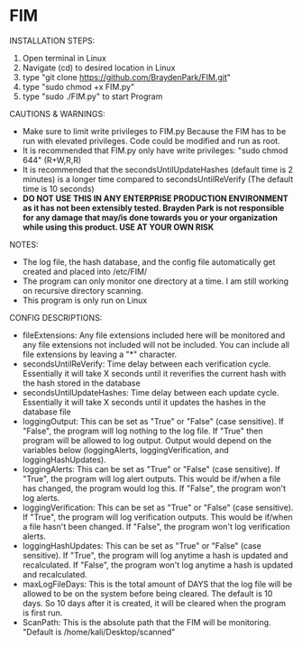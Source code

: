 # FIM
INSTALLATION STEPS:
1) Open terminal in Linux 
2) Navigate (cd) to desired location in Linux 
3) type "git clone https://github.com/BraydenPark/FIM.git"
4) type "sudo chmod +x FIM.py"
5) type "sudo ./FIM.py" to start Program

CAUTIONS & WARNINGS:
- Make sure to limit write privileges to FIM.py Because the FIM has to be run with elevated privileges. Code could be modified and run as root.
- It is recommended that FIM.py only have write privileges: "sudo chmod 644" (R+W,R,R)
- It is recommended that the secondsUntilUpdateHashes (default time is 2 minutes) is a longer time compared to secondsUntilReVerify (The default time is 10 seconds)
- **DO NOT USE THIS IN ANY ENTERPRISE PRODUCTION ENVIRONMENT as it has not been extensibly tested. Brayden Park is not responsible for any damage that may/is done towards you or your organization while using this product. USE AT YOUR OWN RISK** 

NOTES:
- The log file, the hash database, and the config file automatically get created and placed into /etc/FIM/
- The program can only monitor one directory at a time. I am still working on recursive directory scanning.
- This program is only run on Linux 

CONFIG DESCRIPTIONS:
- fileExtensions: Any file extensions included here will be monitored and any file extensions not included will not be included. You can include all file extensions by leaving a "*" character. 
- secondsUntilReVerify: Time delay between each verification cycle. Essentially it will take X seconds until it reverifies the current hash with the hash stored in the database
- secondsUntilUpdateHashes: Time delay between each update cycle. Essentially it will take X seconds until it updates the hashes in the database file
- loggingOutput: This can be set as "True" or "False" (case sensitive). If "False", the program will log nothing to the log file. If "True" then program will be allowed to log output. Output would depend on the variables below (loggingAlerts, loggingVerification, and loggingHashUpdates). 
- loggingAlerts: This can be set as "True" or "False" (case sensitive). If "True", the program will log alert outputs. This would be if/when a file has changed, the program would log this. If "False", the program won't log alerts.  
- loggingVerification: This can be set as "True" or "False" (case sensitive). If "True", the program will log verification outputs. This would be if/when a file hasn't been changed. If "False", the program won't log verification alerts. 
- loggingHashUpdates: This can be set as "True" or "False" (case sensitive). If "True", the program will log anytime a hash is updated and recalculated. If "False", the program won't log anytime a hash is updated and recalculated.
- maxLogFileDays: This is the total amount of DAYS that the log file will be allowed to be on the system before being cleared. The default is 10 days. So 10 days after it is created, it will be cleared when the program is first run. 
- ScanPath: This is the absolute path that the FIM will be monitoring. "Default is /home/kali/Desktop/scanned" 
